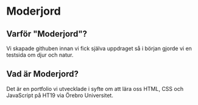 # Moderjord

## Varför "Moderjord"?

Vi skapade githuben innan vi fick själva uppdraget så i början gjorde vi en testsida om djur och natur.

## Vad är Moderjord?

Det är en portfolio vi utvecklade i syfte om att lära oss HTML, CSS och JavaScript på HT19 via Örebro Universitet.

